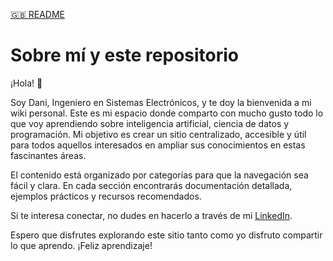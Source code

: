 [🇬🇧 README](./README/README_EN.md)

# Sobre mí y este repositorio

¡Hola! 👋

Soy Dani, Ingeniero en Sistemas Electrónicos, y te doy la bienvenida a mi wiki personal. Este es mi espacio donde comparto con mucho gusto todo lo que voy aprendiendo sobre inteligencia artificial, ciencia de datos y programación. Mi objetivo es crear un sitio centralizado, accesible y útil para todos aquellos interesados en ampliar sus conocimientos en estas fascinantes áreas.

El contenido está organizado por categorías para que la navegación sea fácil y clara. En cada sección encontrarás documentación detallada, ejemplos prácticos y recursos recomendados.

Si te interesa conectar, no dudes en hacerlo a través de mi [LinkedIn](https://www.linkedin.com/in/danibcorr/).

Espero que disfrutes explorando este sitio tanto como yo disfruto compartir lo que aprendo. ¡Feliz aprendizaje!